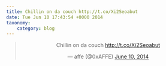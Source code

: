 ```yaml
---
title: Chillin on da couch http://t.co/Xi2Seoabut
date: Tue Jun 10 17:43:54 +0000 2014
taxonomy:
    category: blog
---
```

<blockquote class="twitter-tweet" align="center" width="350"><p lang="en" dir="ltr">Chillin on da couch <a href="http://t.co/Xi2Seoabut">http://t.co/Xi2Seoabut</a></p>&mdash; affe (@0xAFFE) <a href="https://twitter.com/0xAFFE/status/476419498640027648">June 10, 2014</a></blockquote>
